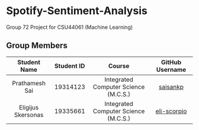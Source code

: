 # Spotify-Sentiment-Analysis
Group 72 Project for CSU44061 (Machine Learning)

## Group Members

|    Student Name    | Student ID |                Course                |      GitHub Username       |
|:------------------:|:----------:|:------------------------------------:|:--------------------------:|
|   Prathamesh Sai   |  19314123  | Integrated Computer Science (M.C.S.) |    [saisankp][saisankp]    |
| Eligijus Skersonas |  19335661  | Integrated Computer Science (M.C.S.) | [eli-scorpio][eli-scorpio] |

[saisankp]: https://github.com/saisankp
[eli-scorpio]: https://github.com/eli-scorpio